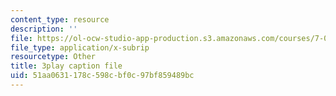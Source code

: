 ```yaml
---
content_type: resource
description: ''
file: https://ol-ocw-studio-app-production.s3.amazonaws.com/courses/7-014-introductory-biology-spring-2005/51aa0631178c598cbf0c97bf859489bc_4owydSnRHuE.vtt
file_type: application/x-subrip
resourcetype: Other
title: 3play caption file
uid: 51aa0631-178c-598c-bf0c-97bf859489bc
---
```


